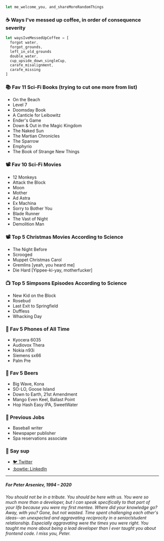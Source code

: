 ```javascript
let me_welcome_you, and_shareMoreRandomThings
```

### ☕ Ways I've messed up coffee, in order of consequence severity
```javascript
let waysIveMessedUpCoffee = [
  forgot water,
  forgot_grounds,
  left_in_old_grounds
  double_water,
  cup_upside_down_singleCup,
  carafe_misalignment,
  carafe_missing
]
```

### 📚 Fav 11 Sci-Fi Books (trying to cut one more from list)
- On the Beach
- Level 7
- Doomsday Book
- A Canticle for Leibowitz 
- Ender's Game
- Down & Out in the Magic Kingdom
- The Naked Sun
- The Martian Chronicles
- The Sparrow 
- Emphyrio
- The Book of Strange New Things

### 📽️ Fav 10 Sci-Fi Movies
- 12 Monkeys
- Attack the Block
- Moon
- Mother
- Ad Astra
- Ex Machina
- Sorry to Bother You
- Blade Runner
- The Vast of Night
- Demolition Man 

### 📽️ Top 5 Christmas Movies According to Science
- The Night Before 
- Scrooged
- Muppet Christmas Carol
- Gremlins [yeah, you heard me]
- Die Hard [Yippee-ki-yay, motherfucker]

### 📺 Top 5 Simpsons Episodes According to Science
- New Kid on the Block
- Rosebud
- Last Exit to Springfield
- Duffless
- Whacking Day

### 📱 Fav 5 Phones of All Time
- Kyocera 6035
- Audiovox Thera
- Nokia n93i
- Siemens sx66
- Palm Pre

### 🍺 Fav 5 Beers
- Big Wave, Kona
- SO-LO, Goose Island
- Down to Earth, 21st Amendment
- Mango Even Keel, Ballast Point
- Hop Hash Easy IPA, SweetWater

### 💼 Previous Jobs
- Baseball writer
- Newspaper publisher
- Spa reservations associate

### 👋 Say sup
- <a href="https://twitter.com/neanderthalian" target="_blank">🐦 Twitter</a>
- <a href="https://www.linkedin.com/in/jeremybatesdc/" target="_blank">:bowtie: LinkedIn</a>

---

##### For Peter Arseniev, 1994 – 2020
###### You should not be in a tribute. You should be here with us. You were so much more than a developer, but I can speak specifically to that part of your life because you were my first mentee. Where did your knowledge go? Away, with you? Gone, but not wasted. Time spent challenging each other's ideas--an unexpected and aggravating reciprocity in a senior/student relationship. Especially aggravating were the times you were right. You taught me more about being a lead developer than I ever taught you about frontend code. I miss you, Peter.
